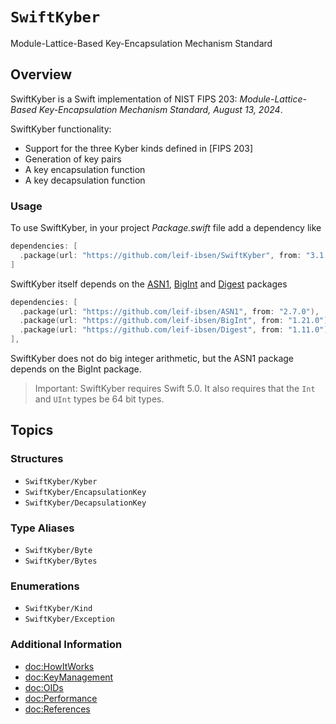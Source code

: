 # ``SwiftKyber``

Module-Lattice-Based Key-Encapsulation Mechanism Standard

## Overview

SwiftKyber is a Swift implementation of NIST FIPS 203: *Module-Lattice-Based Key-Encapsulation Mechanism Standard, August 13, 2024*.

SwiftKyber functionality:

* Support for the three Kyber kinds defined in [FIPS 203]
* Generation of key pairs
* A key encapsulation function
* A key decapsulation function

### Usage

To use SwiftKyber, in your project *Package.swift* file add a dependency like

```swift
dependencies: [
  .package(url: "https://github.com/leif-ibsen/SwiftKyber", from: "3.1.0"),
]
```

SwiftKyber itself depends on the [ASN1](https://leif-ibsen.github.io/ASN1/documentation/asn1), [BigInt](https://leif-ibsen.github.io/BigInt/documentation/bigint) and [Digest](https://leif-ibsen.github.io/Digest/documentation/digest) packages

```swift
dependencies: [
  .package(url: "https://github.com/leif-ibsen/ASN1", from: "2.7.0"),
  .package(url: "https://github.com/leif-ibsen/BigInt", from: "1.21.0"),
  .package(url: "https://github.com/leif-ibsen/Digest", from: "1.11.0"),
],
```

SwiftKyber does not do big integer arithmetic, but the ASN1 package depends on the BigInt package.

> Important:
SwiftKyber requires Swift 5.0. It also requires that the `Int` and `UInt` types be 64 bit types.

## Topics

### Structures

- ``SwiftKyber/Kyber``
- ``SwiftKyber/EncapsulationKey``
- ``SwiftKyber/DecapsulationKey``

### Type Aliases

- ``SwiftKyber/Byte``
- ``SwiftKyber/Bytes``

### Enumerations

- ``SwiftKyber/Kind``
- ``SwiftKyber/Exception``

### Additional Information

- <doc:HowItWorks>
- <doc:KeyManagement>
- <doc:OIDs>
- <doc:Performance>
- <doc:References>
